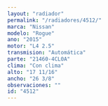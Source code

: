 ```yaml
---
layout: "radiador"
permalink: "/radiadores/4512/"
marca: "Nissan"
modelo: "Rogue"
ano: "2015"
motor: "L4 2.5"
transmision: "Automática"
parte: "21460-4CL0A"
clima: "Con clima"
alto: "17 11/16"
ancho: "26 3/8"
observaciones: ""
id: "4512"
---
```


